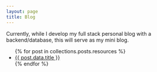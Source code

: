```yaml
---
layout: page
title: Blog
---
```


Currently, while I develop my full stack personal blog with a backend/database, this will serve as my mini blog.

<ul>
  {% for post in collections.posts.resources %}
    <li>
      <a href="{{ post.relative_url }}">{{ post.data.title }}</a>
    </li>
  {% endfor %}
</ul>
